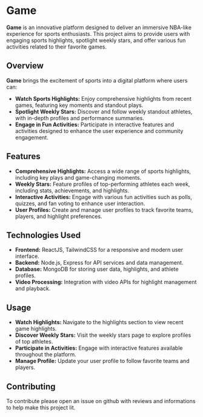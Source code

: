 # Game

**Game** is an innovative platform designed to deliver an immersive NBA-like experience for sports enthusiasts. This project aims to provide users with engaging sports highlights, spotlight weekly stars, and offer various fun activities related to their favorite games. 

## Overview

**Game** brings the excitement of sports into a digital platform where users can:

- **Watch Sports Highlights:** Enjoy comprehensive highlights from recent games, featuring key moments and standout plays.
- **Spotlight Weekly Stars:** Discover and follow weekly standout athletes, with in-depth profiles and performance summaries.
- **Engage in Fun Activities:** Participate in interactive features and activities designed to enhance the user experience and community engagement.

## Features

- **Comprehensive Highlights:** Access a wide range of sports highlights, including key plays and game-changing moments.
- **Weekly Stars:** Feature profiles of top-performing athletes each week, including stats, achievements, and highlights.
- **Interactive Activities:** Engage with various fun activities such as polls, quizzes, and fan voting to enhance user interaction.
- **User Profiles:** Create and manage user profiles to track favorite teams, players, and highlight preferences.

## Technologies Used

- **Frontend:** ReactJS, TailwindCSS for a responsive and modern user interface.
- **Backend:** Node.js, Express for API services and data management.
- **Database:** MongoDB for storing user data, highlights, and athlete profiles.
- **Video Processing:** Integration with video APIs for highlight management and playback.

## Usage
- **Watch Highlights:** Navigate to the highlights section to view recent game highlights.
- **Discover Weekly Stars:** Visit the weekly stars page to explore profiles of top athletes.
- **Participate in Activities:** Engage with interactive features available throughout the platform.
- **Manage Profile:** Update your user profile to follow favorite teams and players.

## Contributing
To contribute please open an issue on github with reviews and informations to help make this project lit.

